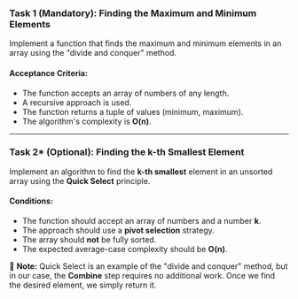 ### Task 1 (Mandatory): Finding the Maximum and Minimum Elements

Implement a function that finds the maximum and minimum elements in an array using the "divide and conquer" method.

#### Acceptance Criteria:
- The function accepts an array of numbers of any length.
- A recursive approach is used.
- The function returns a tuple of values (minimum, maximum).
- The algorithm's complexity is **O(n)**.

---

### Task 2* (Optional): Finding the k-th Smallest Element

Implement an algorithm to find the **k-th smallest** element in an unsorted array using the **Quick Select** principle.

#### Conditions:
- The function should accept an array of numbers and a number **k**.
- The approach should use a **pivot selection** strategy.
- The array should **not** be fully sorted.
- The expected average-case complexity should be **O(n)**.

📌 **Note:** Quick Select is an example of the "divide and conquer" method, but in our case, the **Combine** step requires no additional work. Once we find the desired element, we simply return it.